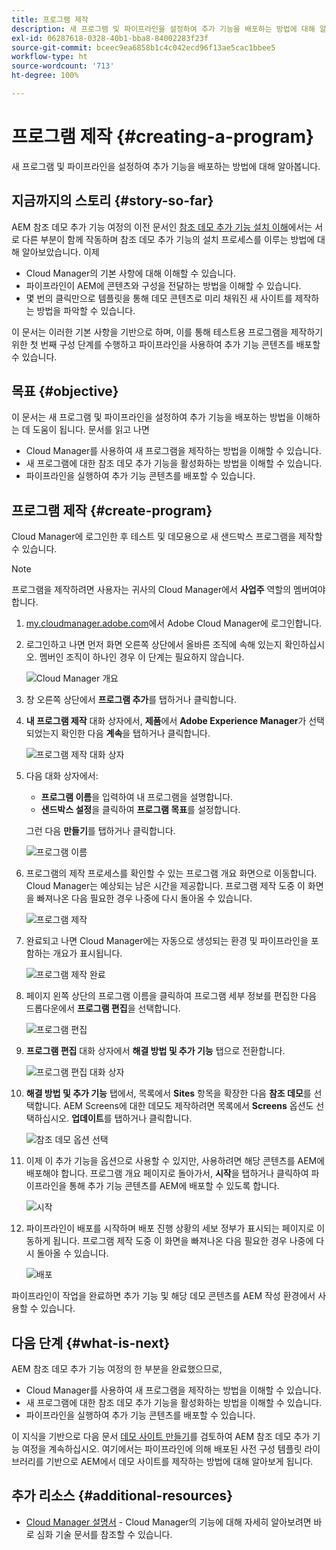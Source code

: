 ```yaml
---
title: 프로그램 제작
description: 새 프로그램 및 파이프라인을 설정하여 추가 기능을 배포하는 방법에 대해 알아봅니다.
exl-id: 06287618-0328-40b1-bba8-84002283f23f
source-git-commit: bceec9ea6858b1c4c042ecd96f13ae5cac1bbee5
workflow-type: ht
source-wordcount: '713'
ht-degree: 100%

---
```


# 프로그램 제작 {#creating-a-program}

새 프로그램 및 파이프라인을 설정하여 추가 기능을 배포하는 방법에 대해 알아봅니다.

## 지금까지의 스토리 {#story-so-far}

AEM 참조 데모 추가 기능 여정의 이전 문서인 [참조 데모 추가 기능 설치 이해](installation.md)에서는 서로 다른 부분이 함께 작동하며 참조 데모 추가 기능의 설치 프로세스를 이루는 방법에 대해 알아보았습니다. 이제

* Cloud Manager의 기본 사항에 대해 이해할 수 있습니다.
* 파이프라인이 AEM에 콘텐츠와 구성을 전달하는 방법을 이해할 수 있습니다.
* 몇 번의 클릭만으로 템플릿을 통해 데모 콘텐츠로 미리 채워진 새 사이트를 제작하는 방법을 파악할 수 있습니다.

이 문서는 이러한 기본 사항을 기반으로 하며, 이를 통해 테스트용 프로그램을 제작하기 위한 첫 번째 구성 단계를 수행하고 파이프라인을 사용하여 추가 기능 콘텐츠를 배포할 수 있습니다.

## 목표 {#objective}

이 문서는 새 프로그램 및 파이프라인을 설정하여 추가 기능을 배포하는 방법을 이해하는 데 도움이 됩니다. 문서를 읽고 나면

* Cloud Manager를 사용하여 새 프로그램을 제작하는 방법을 이해할 수 있습니다.
* 새 프로그램에 대한 참조 데모 추가 기능을 활성화하는 방법을 이해할 수 있습니다.
* 파이프라인을 실행하여 추가 기능 콘텐츠를 배포할 수 있습니다.

## 프로그램 제작 {#create-program}

Cloud Manager에 로그인한 후 테스트 및 데모용으로 새 샌드박스 프로그램을 제작할 수 있습니다.

>[!NOTE]
>
>프로그램을 제작하려면 사용자는 귀사의 Cloud Manager에서 **사업주** 역할의 멤버여야 합니다.

1. [my.cloudmanager.adobe.com](https://my.cloudmanager.adobe.com/)에서 Adobe Cloud Manager에 로그인합니다.

1. 로그인하고 나면 먼저 화면 오른쪽 상단에서 올바른 조직에 속해 있는지 확인하십시오. 멤버인 조직이 하나인 경우 이 단계는 필요하지 않습니다.

   ![Cloud Manager 개요](assets/cloud-manager.png)

1. 창 오른쪽 상단에서 **프로그램 추가**&#x200B;를 탭하거나 클릭합니다.

1. **내 프로그램 제작** 대화 상자에서, **제품**&#x200B;에서 **Adobe Experience Manager**&#x200B;가 선택되었는지 확인한 다음 **계속**&#x200B;을 탭하거나 클릭합니다.

   ![프로그램 제작 대화 상자](assets/create-program.png)

1. 다음 대화 상자에서:

   * **프로그램 이름**&#x200B;을 입력하여 내 프로그램을 설명합니다.
   * **샌드박스 설정**&#x200B;을 클릭하여 **프로그램 목표**&#x200B;를 설정합니다.

   그런 다음 **만들기**&#x200B;를 탭하거나 클릭합니다.

   ![프로그램 이름](assets/program-name.png)

1. 프로그램의 제작 프로세스를 확인할 수 있는 프로그램 개요 화면으로 이동합니다. Cloud Manager는 예상되는 남은 시간을 제공합니다. 프로그램 제작 도중 이 화면을 빠져나온 다음 필요한 경우 나중에 다시 돌아올 수 있습니다.

   ![프로그램 제작](assets/program-creation.png)

1. 완료되고 나면 Cloud Manager에는 자동으로 생성되는 환경 및 파이프라인을 포함하는 개요가 표시됩니다.

   ![프로그램 제작 완료](assets/creation-complete.png)

1. 페이지 왼쪽 상단의 프로그램 이름을 클릭하여 프로그램 세부 정보를 편집한 다음 드롭다운에서 **프로그램 편집**&#x200B;을 선택합니다.

   ![프로그램 편집](assets/edit-program.png)

1. **프로그램 편집** 대화 상자에서 **해결 방법 및 추가 기능** 탭으로 전환합니다.

   ![프로그램 편집 대화 상자](assets/edit-program-dialog.png)

1. **해결 방법 및 추가 기능** 탭에서, 목록에서 **Sites** 항목을 확장한 다음 **참조 데모**&#x200B;를 선택합니다. AEM Screens에 대한 데모도 제작하려면 목록에서 **Screens** 옵션도 선택하십시오. **업데이트**&#x200B;를 탭하거나 클릭합니다.

   ![참조 데모 옵션 선택](assets/edit-program-add-on.png)

1. 이제 이 추가 기능을 옵션으로 사용할 수 있지만, 사용하려면 해당 콘텐츠를 AEM에 배포해야 합니다. 프로그램 개요 페이지로 돌아가서, **시작**&#x200B;을 탭하거나 클릭하여 파이프라인을 통해 추가 기능 콘텐츠를 AEM에 배포할 수 있도록 합니다.

   ![시작](assets/deploy.png)

1. 파이프라인이 배포를 시작하며 배포 진행 상황의 세보 정부가 표시되는 페이지로 이동하게 됩니다. 프로그램 제작 도중 이 화면을 빠져나온 다음 필요한 경우 나중에 다시 돌아올 수 있습니다.

   ![배포](assets/deployment.png)

파이프라인이 작업을 완료하면 추가 기능 및 해당 데모 콘텐츠를 AEM 작성 환경에서 사용할 수 있습니다.

## 다음 단계 {#what-is-next}

AEM 참조 데모 추가 기능 여정의 한 부분을 완료했으므로,

* Cloud Manager를 사용하여 새 프로그램을 제작하는 방법을 이해할 수 있습니다.
* 새 프로그램에 대한 참조 데모 추가 기능을 활성화하는 방법을 이해할 수 있습니다.
* 파이프라인을 실행하여 추가 기능 콘텐츠를 배포할 수 있습니다.

이 지식을 기반으로 다음 문서 [데모 사이트 만들기](create-site.md)를 검토하여 AEM 참조 데모 추가 기능 여정을 계속하십시오. 여기에서는 파이프라인에 의해 배포된 사전 구성 템플릿 라이브러리를 기반으로 AEM에서 데모 사이트를 제작하는 방법에 대해 알아보게 됩니다.

## 추가 리소스 {#additional-resources}

* [Cloud Manager 설명서](https://experienceleague.adobe.com/docs/experience-manager-cloud-service/onboarding/onboarding-concepts/cloud-manager-introduction.html) - Cloud Manager의 기능에 대해 자세히 알아보려면 바로 심화 기술 문서를 참조할 수 있습니다.
